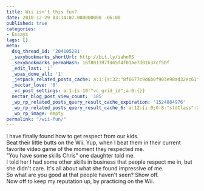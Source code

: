 ```yaml
---
title: Wii isn't this fun?
date: 2010-12-29 03:14:07.000000000 -06:00
published: true
categories:
- Essays
tags: []
meta:
  dsq_thread_id: '204105281'
  _sexybookmarks_shortUrl: http://bit.ly/iahnRS
  _sexybookmarks_permaHash: 16f801397fd65f4f01ae7d01b37cf5bf
  _edit_last: '1'
  _wpas_done_all: '1'
  _jetpack_related_posts_cache: a:1:{s:32:"8f6677c9d6b0f903e98ad32ec61f8deb";a:2:{s:7:"expires";i:1457572082;s:7:"payload";a:3:{i:0;a:1:{s:2:"id";i:5870;}i:1;a:1:{s:2:"id";i:146;}i:2;a:1:{s:2:"id";i:421;}}}}
  _nectar_love: '0'
  _vc_post_settings: a:1:{s:10:"vc_grid_id";a:0:{}}
  nectar_blog_post_view_count: '185'
  _wp_rp_related_posts_query_result_cache_expiration: '1524884976'
  _wp_rp_related_posts_query_result_cache_6: a:12:{i:0;O:8:"stdClass":2:{s:7:"post_id";s:4:"4388";s:5:"score";s:18:"60.988646470555096";}i:1;O:8:"stdClass":2:{s:7:"post_id";s:4:"4206";s:5:"score";s:16:"27.1717453789981";}i:2;O:8:"stdClass":2:{s:7:"post_id";s:4:"1681";s:5:"score";s:17:"20.42659960449899";}i:3;O:8:"stdClass":2:{s:7:"post_id";s:3:"197";s:5:"score";s:18:"20.288802817123784";}i:4;O:8:"stdClass":2:{s:7:"post_id";s:4:"3116";s:5:"score";s:18:"20.168656853271163";}i:5;O:8:"stdClass":2:{s:7:"post_id";s:3:"181";s:5:"score";s:17:"19.90139876539111";}i:6;O:8:"stdClass":2:{s:7:"post_id";s:4:"2381";s:5:"score";s:17:"18.84013832618961";}i:7;O:8:"stdClass":2:{s:7:"post_id";s:3:"421";s:5:"score";s:17:"17.20935784125378";}i:8;O:8:"stdClass":2:{s:7:"post_id";s:3:"178";s:5:"score";s:18:"16.938873327373702";}i:9;O:8:"stdClass":2:{s:7:"post_id";s:3:"626";s:5:"score";s:18:"16.415460154921416";}i:10;O:8:"stdClass":2:{s:7:"post_id";s:3:"794";s:5:"score";s:18:"16.154222231354535";}i:11;O:8:"stdClass":2:{s:7:"post_id";s:4:"3575";s:5:"score";s:18:"15.985025183229448";}}
  _wp_rp_image: empty
permalink: "/wii-fun/"
---
```

<div id="_mcePaste">I have finally found how to get respect from our kids.</div>
<div></div>
<div>Beat their little butts on the Wii. Yup, when I beat them in their current favorite video game of the moment they respected me.</div>
<div></div>
<div id="_mcePaste">"You have some skills Chris" one daughter told me.</div>
<div id="_mcePaste"></div>
<div>I told her I had some other skills in business that people respect me in, but she didn't care. It's all about what she found impressive of me.</div>
<div></div>
<div id="_mcePaste">So what are you good at that people haven't seen? Show off.</div>
<div id="_mcePaste"></div>
<div>Now off to keep my reputation up, by practicing on the Wii.</div>
